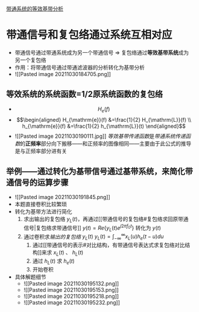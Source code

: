 [带通系统的等效基带分析](file://C:/Users/cheda/Videos/14830409/16/14830409_16_0.mp4)
# 带通信号和复包络**通过系统**互相对应
- 带通信号通过带通系统成为另一个带通信号 => 复包络通过**等效基带系统**成为另一个复包络
- 作用：将带通信号通过带通滤波器的分析转化为基带分析
- ![[Pasted image 20211030184705.png]]
## 等效系统的系统函数=1/2原系统函数的复包络
- $$H_e(f)$$
- $$\begin{aligned}
H_{\mathrm{e}}(f) &=\frac{1}{2} H_{\mathrm{L}}(f) \\
h_{\mathrm{e}}(f) &=\frac{1}{2} h_{\mathrm{L}}(t)
\end{aligned}$$
- ![[Pasted image 20211030190111.jpg]]
	*等效基带传递函数*是*带通系统传递函数*的**正频率**部分向下搬移——和正频率的图像相同——主要由于此公式的推导是与正频率部分进有关
## 举例——通过转化为基带信号通过基带系统，来简化带通信号的运算步骤
- ![[Pasted image 20211030191845.png]]
- 本题直接卷积比较繁琐
- 转化为基带方法进行简化
	1. 求出输出的复包络 $y_L(t)$，再通过[[带通信号的复包络#复包络求回原带通信号|复包络求带通信号]] $y (t)=Re\{y_L(t)e^{j2\pi f_0t}\}$ 转化为 $y(t)$
	2. 通过卷积求*输出的复包络* $y_L(t)$ 
		$y_L(t)=\int^{\infty}_{-\infty}x_L(u)h_e(t-u)du$
		1. 通过[[带通信号的表示#对比结构，有带通信号表达式求复包络对比结构]]来求 $x_L (t)$ 、 $h_L(t)$
		2. 通过 $h_L(t)$ 求 $h_e(t)$
		3. 开始卷积
- 具体解题细节
	- ![[Pasted image 20211030195132.png]]
	- ![[Pasted image 20211030195153.png]]
	- ![[Pasted image 20211030195218.png]]
	- ![[Pasted image 20211030195232.png]]